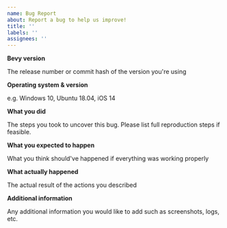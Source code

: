 ```yaml
---
name: Bug Report
about: Report a bug to help us improve!
title: ''
labels: ''
assignees: ''
---
```


**Bevy version**

The release number or commit hash of the version you're using

**Operating system & version**

e.g. Windows 10, Ubuntu 18.04, iOS 14

**What you did**

The steps you took to uncover this bug. Please list full reproduction steps if
feasible.

**What you expected to happen**

What you think should've happened if everything was working properly

**What actually happened**

The actual result of the actions you described

**Additional information**

Any additional information you would like to add such as screenshots, logs, etc.
